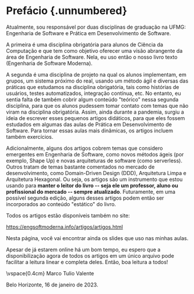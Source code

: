 

# Prefácio {.unnumbered}

Atualmente, sou responsável por duas disciplinas de graduação 
na UFMG: Engenharia de Software e Prática em Desenvolvimento de Software. 

A primeira é uma disciplina obrigatória para alunos de Ciência da 
Computação e que tem como objetivo oferecer uma visão abrangente da 
área de Engenharia de Software. Nela, eu uso então o nosso livro texto 
(Engenharia de Software Moderna).

A segunda é uma disciplina de projeto na qual os alunos implementam, 
em grupos, um sistema próximo do real, usando um método ágil e diversas 
das práticas que estudamos na disciplina obrigatória, tais como histórias 
de usuários, testes automatizados, integração contínua, etc. No entanto, 
eu sentia falta de também cobrir algum conteúdo "teórico" nessa segunda disciplina, 
para que os alunos pudessem tomar contato com temas que não viram 
na disciplina obrigatória. Assim, ainda durante a pandemia, surgiu a ideia 
de escrever esses pequenos artigos didáticos, para que eles fossem estudados
em algumas das aulas de Prática em Desenvolvimento de Software. 
Para tornar essas aulas mais dinâmicas, os artigos incluem também 
exercícios.

Adicionalmente, alguns dos artigos cobrem temas que considero 
emergentes em Engenharia de Software, como novos métodos ágeis 
(por exemplo, Shape Up) e novas arquiteturas de software (como 
serverless). Outros tratam de temas bastante comentados no mercado 
de desenvolvimento, como Domain-Driven Design (DDD), Arquitetura 
Limpa e Arquitetura Hexagonal. Ou seja, os artigos são um instrumento 
que estou usando para **manter o leitor do livro -- seja ele um 
professor, aluno ou profissional do mercado -- sempre atualizado**. 
Futuramente, em uma possível segunda edição, alguns desses artigos 
podem então ser incorporados ao conteúdo "estático" do livro.

Todos os artigos estão disponíveis também no site:

https://engsoftmoderna.info/artigos/artigos.html

Nesta página, você vai encontrar ainda os slides 
que uso nas minhas aulas.

Apesar de já estarem online há um bom tempo, eu espero que a 
disponibilização agora de todos os artigos em um único arquivo 
pode facilitar a leitura linear e completa deles. Então, boa 
leitura a todos!


\vspace{0.4cm}
Marco Tulio Valente

Belo Horizonte, 16 de janeiro de 2023.


